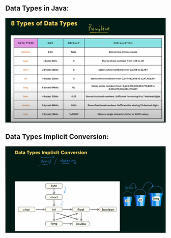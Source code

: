 ## Data Types in Java:
![data-types.png](data-types.png)

## Data Types Implicit Conversion:

![implicit-conversion.png](implicit-conversion.png)